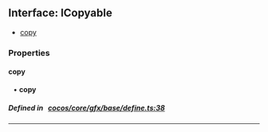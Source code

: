 ## Interface: ICopyable

- [copy](#copy)

### Properties

#### copy

<div style="margin-left: 10px;">


• **copy**

</div>


##### Defined in &nbsp;   [cocos/core/gfx/base/define.ts:38](https://github.com/cocos-creator/engine/blob/c7bf6b8a9/cocos/core/gfx/base/define.ts#L38)&nbsp;

___
